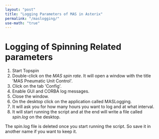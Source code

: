 ```yaml
---
layout: "post"
title: "Logging Parameters of MAS in Asterix"
permalink: "/maslogging/"
use-math: "true"
---
```


# Logging of Spinning Related parameters #

1. Start Topspin
2. Double-click on the *MAS spin rate*. It will open a window with the title 'MAS Pneumatic Unit Control'.
3. Click on the tab 'Config'.
4. Enable GUI and CORBA log messages.
5. Close the window.
6. On the desktop click on the application called MASLogging.
7. It will ask you for how many hours you want to log and at what interval.
8. It will start running the script and at the end will write a file called *spin.log* on the desktop. 

The spin.log file is deleted once you start running the script. So save it in another name if you want to keep it.
